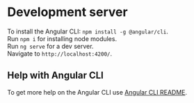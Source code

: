 # Development server

To install the Angular CLI: `npm install -g @angular/cli`.  
Run `npm i` for installing node modules.  
Run `ng serve` for a dev server.  
Navigate to `http://localhost:4200/`.

## Help with Angular CLI

To get more help on the Angular CLI use [Angular CLI README](https://github.com/angular/angular-cli/blob/master/README.md).
